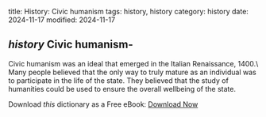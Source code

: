title: History: Civic humanism
tags: history, history
category: history
date: 2024-11-17
modified: 2024-11-17

## _history_  Civic humanism-
Civic humanism was an ideal that emerged in
  the Italian Renaissance,   1400.\   Many people believed that
  the only way to truly mature as an individual was to participate in
  the life of the state.  They believed that the study of humanities
  could be used to ensure the overall wellbeing of the state.



Download *this* dictionary as a Free eBook: [Download Now]({static}static/CairnsHistoryDictionary.pdf)

